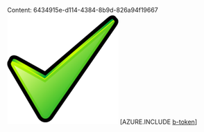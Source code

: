 Content: 6434915e-d114-4384-8b9d-826a94f19667![image](064eec6a-15ed-44f8-8318-53c18fff680e.png)
[AZURE.INCLUDE [b-token](cf18112d-a70f-49e3-b40c-72f5930efc7c.md)]
